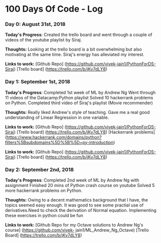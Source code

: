 # 100 Days Of Code - Log

### Day 0: August 31st, 2018

**Today's Progress**: Created the trello board and went through a couple of videos of the youtube playlist by Siraj.

**Thoughts:** Looking at the trello board is a bit overwhelming but also motivating at the same time. Siraj's energy has alleviated my interest.

**Links to work:** [Github Repo] (https://github.com/vivek-jain1/PythonForDS-Siraj)
                   [Trello board] (https://trello.com/b/jKv7dLY8)

### Day 1: September 1st, 2018

**Today's Progress**: Completed 1st week of ML by Andrew Ng
                      Went through 11 videos of the Datacamp:Python playlist 
                      Solved 10 hackerrank problems on Python.
                      Completed third video of Siraj's playlist (Movie recommender)

**Thoughts:** Really liked Andrew's style of teaching. Gave me a real good understanding of Linear Regression in one variable.

**Links to work:** [Github Repo] (https://github.com/vivek-jain1/PythonForDS-Siraj)
                   [Trello board] (https://trello.com/b/jKv7dLY8)
                   [Hackerrank problems] (https://www.hackerrank.com/domains/python?filters%5Bsubdomains%5D%5B%5D=py-introduction)

**Links to work:** [Github Repo] (https://github.com/vivek-jain1/PythonForDS-Siraj)
                   [Trello board] (https://trello.com/b/jKv7dLY8)

### Day 2: September 2nd, 2018

**Today's Progress**: Completed 2nd week of ML by Andrew Ng with assignment
                      Finished 20 mins of Python crash course on youtube
                      Solved 5 more hackerrank problems on Python.
                       
                      
**Thoughts:** Owing to a decent mathematics background that I have, the topics seemed easy enough. It was good to see some practial use of derivatives.Need to check the derivation of Normal equation. Implementing these exercises in python could be fun

**Links to work:** [Github Repo for my Octave solutions to Andrew Ng's course] (https://github.com/vivek- jain1/ML_Andrew_Ng_Octave)
                   [Trello Board] (https://trello.com/b/jKv7dLY8)



